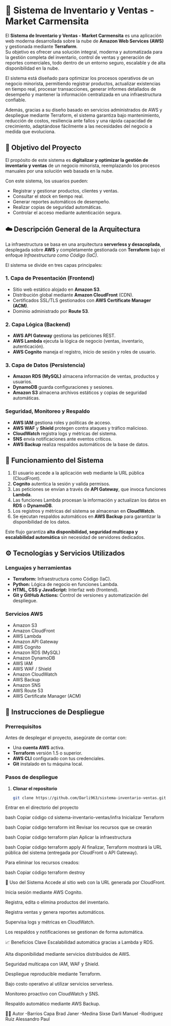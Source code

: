 # 🏪 Sistema de Inventario y Ventas - Market Carmensita

El **Sistema de Inventario y Ventas - Market Carmensita** es una aplicación web moderna desarrollada sobre la nube de **Amazon Web Services (AWS)** y gestionada mediante **Terraform**.  
Su objetivo es ofrecer una solución integral, moderna y automatizada para la gestión completa del inventario, control de ventas y generación de reportes comerciales, todo dentro de un entorno seguro, escalable y de alta disponibilidad en la nube.

El sistema está diseñado para optimizar los procesos operativos de un negocio minorista, permitiendo registrar productos, actualizar existencias en tiempo real, procesar transacciones, generar informes detallados de desempeño y mantener la información centralizada en una infraestructura confiable.

Además, gracias a su diseño basado en servicios administrados de AWS y despliegue mediante Terraform, el sistema garantiza bajo mantenimiento, reducción de costos, resiliencia ante fallos y una rápida capacidad de crecimiento, adaptándose fácilmente a las necesidades del negocio a medida que evoluciona.


## 🎯 Objetivo del Proyecto

El propósito de este sistema es **digitalizar y optimizar la gestión de inventario y ventas** de un negocio minorista, reemplazando los procesos manuales por una solución web basada en la nube.

Con este sistema, los usuarios pueden:
- Registrar y gestionar productos, clientes y ventas.  
- Consultar el stock en tiempo real.  
- Generar reportes automáticos de desempeño.  
- Realizar copias de seguridad automáticas.  
- Controlar el acceso mediante autenticación segura.


## ☁️ Descripción General de la Arquitectura

La infraestructura se basa en una arquitectura **serverless y desacoplada**, desplegada sobre **AWS** y completamente gestionada con **Terraform** bajo el enfoque *Infraestructura como Código (IaC)*.

El sistema se divide en tres capas principales:

### 1. Capa de Presentación (Frontend)
- Sitio web estático alojado en **Amazon S3**.  
- Distribución global mediante **Amazon CloudFront** (CDN).  
- Certificados SSL/TLS gestionados con **AWS Certificate Manager (ACM)**.  
- Dominio administrado por **Route 53**.

### 2. Capa Lógica (Backend)
- **AWS API Gateway** gestiona las peticiones REST.  
- **AWS Lambda** ejecuta la lógica de negocio (ventas, inventario, autenticación).  
- **AWS Cognito** maneja el registro, inicio de sesión y roles de usuario.

### 3. Capa de Datos (Persistencia)
- **Amazon RDS (MySQL)** almacena información de ventas, productos y usuarios.  
- **DynamoDB** guarda configuraciones y sesiones.  
- **Amazon S3** almacena archivos estáticos y copias de seguridad automáticas.

### Seguridad, Monitoreo y Respaldo
- **AWS IAM** gestiona roles y políticas de acceso.  
- **AWS WAF** y **Shield** protegen contra ataques y tráfico malicioso.  
- **CloudWatch** registra logs y métricas del sistema.  
- **SNS** envía notificaciones ante eventos críticos.  
- **AWS Backup** realiza respaldos automáticos de la base de datos.


## 🧠 Funcionamiento del Sistema

1. El usuario accede a la aplicación web mediante la URL pública (CloudFront).  
2. **Cognito** autentica la sesión y valida permisos.  
3. Las peticiones se envían a través de **API Gateway**, que invoca funciones **Lambda**.  
4. Las funciones Lambda procesan la información y actualizan los datos en **RDS** o **DynamoDB**.  
5. Los registros y métricas del sistema se almacenan en **CloudWatch**.  
6. Se ejecutan respaldos automáticos en **AWS Backup** para garantizar la disponibilidad de los datos.

Este flujo garantiza **alta disponibilidad, seguridad multicapa y escalabilidad automática** sin necesidad de servidores dedicados.


## ⚙️ Tecnologías y Servicios Utilizados

### Lenguajes y herramientas
- **Terraform:** Infraestructura como Código (IaC).  
- **Python:** Lógica de negocio en funciones Lambda.  
- **HTML, CSS y JavaScript:** Interfaz web (frontend).  
- **Git y GitHub Actions:** Control de versiones y automatización del despliegue.

### Servicios AWS
- Amazon S3  
- Amazon CloudFront  
- AWS Lambda  
- Amazon API Gateway  
- AWS Cognito  
- Amazon RDS (MySQL)  
- Amazon DynamoDB  
- AWS IAM  
- AWS WAF / Shield  
- Amazon CloudWatch  
- AWS Backup  
- Amazon SNS  
- AWS Route 53  
- AWS Certificate Manager (ACM)

## 🚀 Instrucciones de Despliegue

### Prerrequisitos

Antes de desplegar el proyecto, asegúrate de contar con:
- Una **cuenta AWS** activa.  
- **Terraform** versión 1.5 o superior.  
- **AWS CLI** configurado con tus credenciales.  
- **Git** instalado en tu máquina local.  

### Pasos de despliegue

1. **Clonar el repositorio**
   ```bash
   git clone https://github.com/Darli963/sistema-inventario-ventas.git
Entrar en el directorio del proyecto

bash
Copiar código
cd sistema-inventario-ventas/infra
Inicializar Terraform

bash
Copiar código
terraform init
Revisar los recursos que se crearán

bash
Copiar código
terraform plan
Aplicar la infraestructura

bash
Copiar código
terraform apply
Al finalizar, Terraform mostrará la URL pública del sistema (entregada por CloudFront o API Gateway).

Para eliminar los recursos creados:

bash
Copiar código
terraform destroy

🧩 Uso del Sistema
Accede al sitio web con la URL generada por CloudFront.

Inicia sesión mediante AWS Cognito.

Registra, edita o elimina productos del inventario.

Registra ventas y genera reportes automáticos.

Supervisa logs y métricas en CloudWatch.

Los respaldos y notificaciones se gestionan de forma automática.

📈 Beneficios Clave
Escalabilidad automática gracias a Lambda y RDS.

Alta disponibilidad mediante servicios distribuidos de AWS.

Seguridad multicapa con IAM, WAF y Shield.

Despliegue reproducible mediante Terraform.

Bajo costo operativo al utilizar servicios serverless.

Monitoreo proactivo con CloudWatch y SNS.

Respaldo automático mediante AWS Backup.


👩‍💻 Autor
-Barrios Capa Brad Janer
-Medina Sixse Darli Manuel
-Rodriguez Ruiz Alessandro Paul
